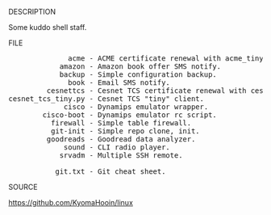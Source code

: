 
DESCRIPTION

Some kuddo shell staff.

FILE
<pre>
              acme - ACME certificate renewal with acme_tiny.py.
            amazon - Amazon book offer SMS notify.
            backup - Simple configuration backup.
              book - Email SMS notify.
         cesnettcs - Cesnet TCS certificate renewal with cesnet_tcs_tiny.py.
cesnet_tcs_tiny.py - Cesnet TCS "tiny" client.
             cisco - Dynamips emulator wrapper.
        cisco-boot - Dynamips emulator rc script.
          firewall - Simple table firewall.
          git-init - Simple repo clone, init.
         goodreads - Goodread data analyzer.
             sound - CLI radio player.
            srvadm - Multiple SSH remote.

           git.txt - Git cheat sheet.
</pre>
SOURCE

https://github.com/KyomaHooin/linux


